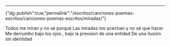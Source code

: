 ---
{"dg-publish":true,"permalink":"/escritos/canciones-poemas-escritos/canciones-poemas-escritos/miradas/"}

 


Todos me miran y no sé porqué 
Las miradas me acechan y no sé que hacer 
Me derrumbo bajo los ojos , bajo la pression de una entidad
De una ilusión sin identidad 
